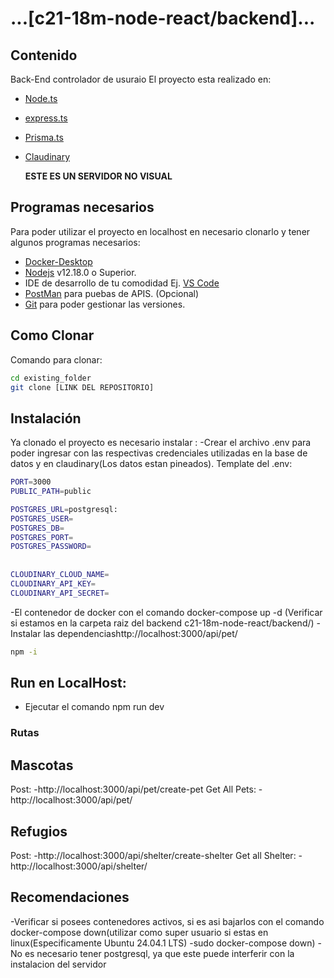 # ...[c21-18m-node-react/backend]...

## Contenido

Back-End controlador de usuraio
El proyecto esta realizado en:

- [Node.ts](https://nodejs.org/es/)
- [express.ts](https://expressjs.com/es/)
- [Prisma.ts](https://www.prisma.io/)
- [Claudinary](https://cloudinary.com/)

  **ESTE ES UN SERVIDOR NO VISUAL**

## Programas necesarios

Para poder utilizar el proyecto en localhost en necesario clonarlo y tener algunos programas necesarios:

- [Docker-Desktop](https://www.docker.com/products/docker-desktop/)
- [Nodejs](https://nodejs.org/es/download/) v12.18.0 o Superior.
- IDE de desarrollo de tu comodidad Ej. [VS Code](https://code.visualstudio.com/download)
- [PostMan](https://www.postman.com/downloads/) para puebas de APIS. (Opcional)
- [Git](https://git-scm.com/downloads) para poder gestionar las versiones.

## Como Clonar

Comando para clonar:

```bash
cd existing_folder
git clone [LINK DEL REPOSITORIO]

```

## Instalación

Ya clonado el proyecto es necesario instalar :
-Crear el archivo .env para poder ingresar con las respectivas credenciales utilizadas en la base de datos y en claudinary(Los datos estan pineados). Template del .env:
```bash
PORT=3000
PUBLIC_PATH=public

POSTGRES_URL=postgresql:
POSTGRES_USER=
POSTGRES_DB=
POSTGRES_PORT=
POSTGRES_PASSWORD=
  
  
CLOUDINARY_CLOUD_NAME=
CLOUDINARY_API_KEY=
CLOUDINARY_API_SECRET=
```

-El contenedor de docker con el comando docker-compose up -d (Verificar si estamos en la carpeta raiz del backend c21-18m-node-react/backend/)
-Instalar las dependenciashttp://localhost:3000/api/pet/


```bash
npm -i
```

## Run en LocalHost:

- Ejecutar el comando npm run dev

### Rutas

## Mascotas
Post:
-http://localhost:3000/api/pet/create-pet
Get All Pets:
-http://localhost:3000/api/pet/



## Refugios
Post:
-http://localhost:3000/api/shelter/create-shelter
Get all Shelter:
-http://localhost:3000/api/shelter/

## Recomendaciones 
-Verificar si posees contenedores activos, si es asi bajarlos con el comando docker-compose down(utilizar como super usuario si estas en linux(Especificamente Ubuntu 24.04.1 LTS) -sudo docker-compose down)
-No es necesario tener postgresql, ya que este puede interferir con la instalacion del servidor
